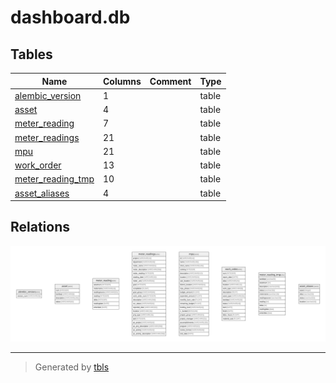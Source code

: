 # dashboard.db

## Tables

| Name | Columns | Comment | Type |
| ---- | ------- | ------- | ---- |
| [alembic_version](alembic_version.md) | 1 |  | table |
| [asset](asset.md) | 4 |  | table |
| [meter_reading](meter_reading.md) | 7 |  | table |
| [meter_readings](meter_readings.md) | 21 |  | table |
| [mpu](mpu.md) | 21 |  | table |
| [work_order](work_order.md) | 13 |  | table |
| [meter_reading_tmp](meter_reading_tmp.md) | 10 |  | table |
| [asset_aliases](asset_aliases.md) | 4 |  | table |

## Relations

![er](schema.svg)

---

> Generated by [tbls](https://github.com/k1LoW/tbls)
